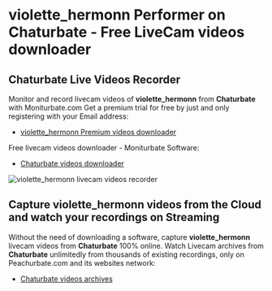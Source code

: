 # violette_hermonn Performer on Chaturbate - Free LiveCam videos downloader

## Chaturbate Live Videos Recorder

Monitor and record livecam videos of **violette_hermonn** from **Chaturbate** with Moniturbate.com
Get a premium trial for free by just and only registering with your Email address:
* [violette_hermonn Premium videos downloader](https://moniturbate.com/request-demo-licence-key.html)

Free livecam videos downloader - Moniturbate Software:
* [Chaturbate videos downloader](https://moniturbate.com/moniturbate-download-software.html)

![violette_hermonn livecam videos recorder](https://peachurnet.com/templates/moniturbate-software.png)


## Capture violette_hermonn videos from the Cloud and watch your recordings on Streaming

Without the need of downloading a software, capture **violette_hermonn** livecam videos from **Chaturbate** 100% online.
Watch Livecam archives from **Chaturbate** unlimitedly from thousands of existing recordings, only on Peachurbate.com and its websites network:
* [Chaturbate videos archives](https://peachurnet.com/)